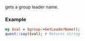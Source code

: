 gets a group leader name.
### Example

```perl
my $val = $group->GetLeaderName();
quest::say($val); # Returns string
```
